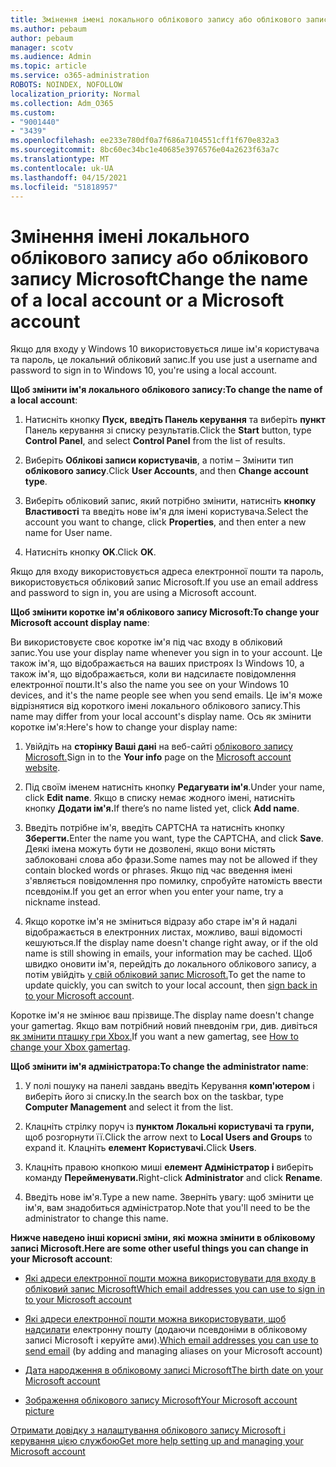 ```yaml
---
title: Змінення імені локального облікового запису або облікового запису Microsoft
ms.author: pebaum
author: pebaum
manager: scotv
ms.audience: Admin
ms.topic: article
ms.service: o365-administration
ROBOTS: NOINDEX, NOFOLLOW
localization_priority: Normal
ms.collection: Adm_O365
ms.custom:
- "9001440"
- "3439"
ms.openlocfilehash: ee233e780df0a7f686a7104551cff1f670e832a3
ms.sourcegitcommit: 8bc60ec34bc1e40685e3976576e04a2623f63a7c
ms.translationtype: MT
ms.contentlocale: uk-UA
ms.lasthandoff: 04/15/2021
ms.locfileid: "51818957"
---
```

# <a name="change-the-name-of-a-local-account-or-a-microsoft-account"></a><span data-ttu-id="7fe6a-102">Змінення імені локального облікового запису або облікового запису Microsoft</span><span class="sxs-lookup"><span data-stu-id="7fe6a-102">Change the name of a local account or a Microsoft account</span></span>

<span data-ttu-id="7fe6a-103">Якщо для входу у Windows 10 використовується лише ім'я користувача та пароль, це локальний обліковий запис.</span><span class="sxs-lookup"><span data-stu-id="7fe6a-103">If you use just a username and password to sign in to Windows 10, you're using a local account.</span></span> 

<span data-ttu-id="7fe6a-104">**Щоб змінити ім'я локального облікового запису:**</span><span class="sxs-lookup"><span data-stu-id="7fe6a-104">**To change the name of a local account**:</span></span>

1. <span data-ttu-id="7fe6a-105">Натисніть кнопку **Пуск,** **введіть Панель керування** та виберіть **пункт** Панель керування зі списку результатів.</span><span class="sxs-lookup"><span data-stu-id="7fe6a-105">Click the **Start** button, type **Control Panel**, and select **Control Panel** from the list of results.</span></span>

2. <span data-ttu-id="7fe6a-106">Виберіть **Облікові записи користувачів**, а потім – Змінити тип **облікового запису**.</span><span class="sxs-lookup"><span data-stu-id="7fe6a-106">Click **User Accounts**, and then **Change account type**.</span></span>

3. <span data-ttu-id="7fe6a-107">Виберіть обліковий запис, який потрібно змінити, натисніть **кнопку Властивості** та введіть нове ім'я для імені користувача.</span><span class="sxs-lookup"><span data-stu-id="7fe6a-107">Select the account you want to change, click **Properties**, and then enter a new name for User name.</span></span>

4. <span data-ttu-id="7fe6a-108">Натисніть кнопку **OK**.</span><span class="sxs-lookup"><span data-stu-id="7fe6a-108">Click **OK**.</span></span>

<span data-ttu-id="7fe6a-109">Якщо для входу використовується адреса електронної пошти та пароль, використовується обліковий запис Microsoft.</span><span class="sxs-lookup"><span data-stu-id="7fe6a-109">If you use an email address and password to sign in, you are using a Microsoft account.</span></span>

<span data-ttu-id="7fe6a-110">**Щоб змінити коротке ім'я облікового запису Microsoft:**</span><span class="sxs-lookup"><span data-stu-id="7fe6a-110">**To change your Microsoft account display name**:</span></span>

<span data-ttu-id="7fe6a-111">Ви використовуєте своє коротке ім'я під час входу в обліковий запис.</span><span class="sxs-lookup"><span data-stu-id="7fe6a-111">You use your display name whenever you sign in to your account.</span></span> <span data-ttu-id="7fe6a-112">Це також ім'я, що відображається на ваших пристроях Із Windows 10, а також ім'я, що відображається, коли ви надсилаєте повідомлення електронної пошти.</span><span class="sxs-lookup"><span data-stu-id="7fe6a-112">It's also the name you see on your Windows 10 devices, and it's the name people see when you send emails.</span></span> <span data-ttu-id="7fe6a-113">Це ім'я може відрізнятися від короткого імені локального облікового запису.</span><span class="sxs-lookup"><span data-stu-id="7fe6a-113">This name may differ from your local account's display name.</span></span> <span data-ttu-id="7fe6a-114">Ось як змінити коротке ім'я:</span><span class="sxs-lookup"><span data-stu-id="7fe6a-114">Here's how to change your display name:</span></span>

1. <span data-ttu-id="7fe6a-115">Увійдіть на **сторінку Ваші дані** на веб-сайті [облікового запису Microsoft.](https://account.microsoft.com/)</span><span class="sxs-lookup"><span data-stu-id="7fe6a-115">Sign in to the **Your info** page on the [Microsoft account website](https://account.microsoft.com/).</span></span>

2. <span data-ttu-id="7fe6a-116">Під своїм іменем натисніть кнопку **Редагувати ім'я**.</span><span class="sxs-lookup"><span data-stu-id="7fe6a-116">Under your name, click **Edit name**.</span></span> <span data-ttu-id="7fe6a-117">Якщо в списку немає жодного імені, натисніть кнопку **Додати ім'я.**</span><span class="sxs-lookup"><span data-stu-id="7fe6a-117">If there’s no name listed yet, click **Add name**.</span></span> 

3. <span data-ttu-id="7fe6a-118">Введіть потрібне ім'я, введіть CAPTCHA та натисніть кнопку **Зберегти.**</span><span class="sxs-lookup"><span data-stu-id="7fe6a-118">Enter the name you want, type the CAPTCHA, and click **Save**.</span></span> <span data-ttu-id="7fe6a-119">Деякі імена можуть бути не дозволені, якщо вони містять заблоковані слова або фрази.</span><span class="sxs-lookup"><span data-stu-id="7fe6a-119">Some names may not be allowed if they contain blocked words or phrases.</span></span> <span data-ttu-id="7fe6a-120">Якщо під час введення імені з'являється повідомлення про помилку, спробуйте натомість ввести псевдонім.</span><span class="sxs-lookup"><span data-stu-id="7fe6a-120">If you get an error when you enter your name, try a nickname instead.</span></span>

4. <span data-ttu-id="7fe6a-121">Якщо коротке ім'я не зміниться відразу або старе ім'я й надалі відображається в електронних листах, можливо, ваші відомості кешуються.</span><span class="sxs-lookup"><span data-stu-id="7fe6a-121">If the display name doesn't change right away, or if the old name is still showing in emails, your information may be cached.</span></span> <span data-ttu-id="7fe6a-122">Щоб швидко оновити ім'я, перейдіть до локального облікового запису, а потім увійдіть [у свій обліковий запис Microsoft.](https://account.microsoft.com/)</span><span class="sxs-lookup"><span data-stu-id="7fe6a-122">To get the name to update quickly, you can switch to your local account, then [sign back in to your Microsoft account](https://account.microsoft.com/).</span></span>

<span data-ttu-id="7fe6a-123">Коротке ім'я не змінює ваш прізвище.</span><span class="sxs-lookup"><span data-stu-id="7fe6a-123">The display name doesn't change your gamertag.</span></span> <span data-ttu-id="7fe6a-124">Якщо вам потрібний новий пневдонім гри, див. дивіться [як змінити пташку гри Xbox.](https://support.xbox.com/id-ID/account-management/change-xbox-live-gamertag)</span><span class="sxs-lookup"><span data-stu-id="7fe6a-124">If you want a new gamertag, see [How to change your Xbox gamertag](https://support.xbox.com/id-ID/account-management/change-xbox-live-gamertag).</span></span>

<span data-ttu-id="7fe6a-125">**Щоб змінити ім'я адміністратора:**</span><span class="sxs-lookup"><span data-stu-id="7fe6a-125">**To change the administrator name**:</span></span>

1. <span data-ttu-id="7fe6a-126">У полі пошуку на панелі завдань введіть Керування **комп'ютером** і виберіть його зі списку.</span><span class="sxs-lookup"><span data-stu-id="7fe6a-126">In the search box on the taskbar, type **Computer Management** and select it from the list.</span></span>

2. <span data-ttu-id="7fe6a-127">Клацніть стрілку поруч із **пунктом Локальні користувачі та групи,** щоб розгорнути її.</span><span class="sxs-lookup"><span data-stu-id="7fe6a-127">Click the arrow next to **Local Users and Groups** to expand it.</span></span> <span data-ttu-id="7fe6a-128">Клацніть **елемент Користувачі.**</span><span class="sxs-lookup"><span data-stu-id="7fe6a-128">Click **Users**.</span></span>

3. <span data-ttu-id="7fe6a-129">Клацніть правою кнопкою миші **елемент Адміністратор і** виберіть команду **Перейменувати.**</span><span class="sxs-lookup"><span data-stu-id="7fe6a-129">Right-click **Administrator** and click **Rename**.</span></span>

4. <span data-ttu-id="7fe6a-130">Введіть нове ім'я.</span><span class="sxs-lookup"><span data-stu-id="7fe6a-130">Type a new name.</span></span> <span data-ttu-id="7fe6a-131">Зверніть увагу: щоб змінити це ім'я, вам знадобиться адміністратор.</span><span class="sxs-lookup"><span data-stu-id="7fe6a-131">Note that you'll need to be the administrator to change this name.</span></span>

<span data-ttu-id="7fe6a-132">**Нижче наведено інші корисні зміни, які можна змінити в обліковому записі Microsoft.**</span><span class="sxs-lookup"><span data-stu-id="7fe6a-132">**Here are some other useful things you can change in your Microsoft account**:</span></span>

- [<span data-ttu-id="7fe6a-133">Які адреси електронної пошти можна використовувати для входу в обліковий запис Microsoft</span><span class="sxs-lookup"><span data-stu-id="7fe6a-133">Which email addresses you can use to sign in to your Microsoft account</span></span>](https://support.microsoft.com/help/4026162)

- <span data-ttu-id="7fe6a-134">[Які адреси електронної пошти можна використовувати, щоб надсилати](https://support.microsoft.com/help/12407) електронну пошту (додаючи псевдоніми в обліковому записі Microsoft і керуйте ами).</span><span class="sxs-lookup"><span data-stu-id="7fe6a-134">[Which email addresses you can use to send email](https://support.microsoft.com/help/12407) (by adding and managing aliases on your Microsoft account)</span></span>

- [<span data-ttu-id="7fe6a-135">Дата народження в обліковому записі Microsoft</span><span class="sxs-lookup"><span data-stu-id="7fe6a-135">The birth date on your Microsoft account</span></span>](https://support.microsoft.com/help/12411)

- [<span data-ttu-id="7fe6a-136">Зображення облікового запису Microsoft</span><span class="sxs-lookup"><span data-stu-id="7fe6a-136">Your Microsoft account picture</span></span>](https://support.microsoft.com/help/4026790)

[<span data-ttu-id="7fe6a-137">Отримати довідку з налаштування облікового запису Microsoft і керування цією службою</span><span class="sxs-lookup"><span data-stu-id="7fe6a-137">Get more help setting up and managing your Microsoft account</span></span>](https://support.microsoft.com/hub/4294457/microsoft-account-help#manage-account)